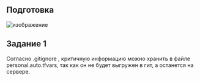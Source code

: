 ## Подготовка
![изображение](https://github.com/xvv1980/Netology-learn/assets/169840386/babd60fb-d9da-49f2-84ad-3e37bd6418ca)

## Задание 1
Согласно .gitignore , критичную информацию можно хранить в файле personal.auto.tfvars, так как он не будет
выгружен в гит, а останется на сервере.
